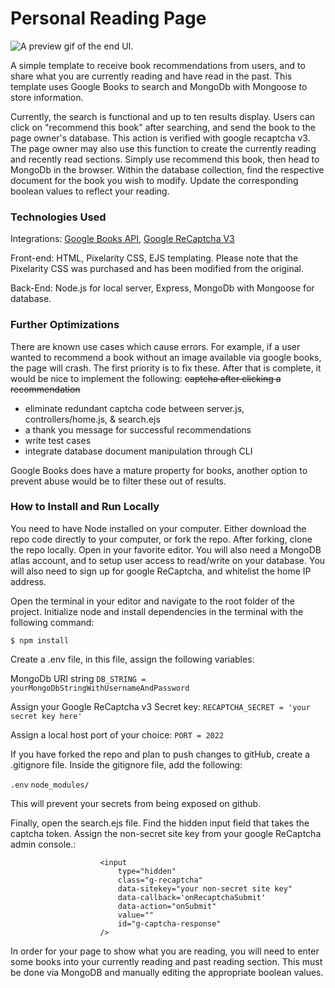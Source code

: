 # Personal Reading Page

![A preview gif of the end UI.](https://github.com/mariahlaqua/reading-page/blob/main/public/images/search2.gif)

A simple template to receive book recommendations from users, and to share what you are currently reading and have read in the past. This template uses Google Books to search and MongoDb with Mongoose to store information.

Currently, the search is functional and up to ten results display. Users can click on "recommend this book" after searching, and send the book to the page owner's database. This action is verified with google recaptcha v3. The page owner may also use this function to create the currently reading and recently read sections. Simply use recommend this book, then head to MongoDb in the browser. Within the database collection, find the respective document for the book you wish to modify. Update the corresponding boolean values to reflect your reading.

### Technologies Used

Integrations: [Google Books API](https://developers.google.com/books), [Google ReCaptcha V3](https://developers.google.com/recaptcha/docs/v3)

Front-end: HTML, Pixelarity CSS, EJS templating. Please note that the Pixelarity CSS was purchased and has been modified from the original.

Back-End: Node.js for local server, Express, MongoDb with Mongoose for database.

### Further Optimizations

There are known use cases which cause errors. For example, if a user wanted to recommend a book without an image available via google books, the page will crash. The first priority is to fix these. After that is complete, it would be nice to implement the following:
~~captcha after clicking a recommendation~~
- eliminate redundant captcha code between server.js, controllers/home.js, & search.ejs
- a thank you message for successful recommendations
- write test cases
- integrate database document manipulation through CLI

Google Books does have a mature property for books, another option to prevent abuse would be to filter these out of results.

### How to Install and Run Locally

You need to have Node installed on your computer. Either download the repo code directly to your computer, or fork the repo. After forking, clone the repo locally. Open in your favorite editor. You will also need a MongoDB atlas account, and to setup user access to read/write on your database. You will also need to sign up for google ReCaptcha, and whitelist the home IP address.

Open the terminal in your editor and navigate to the root folder of the project. Initialize node and install dependencies in the terminal with the following command:

```$ npm install```

Create a .env file, in this file, assign the following variables:

MongoDb URI string
```DB_STRING = yourMongoDbStringWithUsernameAndPassword```

Assign your Google ReCaptcha v3 Secret key:
```RECAPTCHA_SECRET = 'your secret key here'```

Assign a local host port of your choice:
```PORT = 2022```

If you have forked the repo and plan to push changes to gitHub, create a .gitignore file. Inside the gitignore file, add the following:

```.env```
```node_modules/```

This will prevent your secrets from being exposed on github.

Finally, open the search.ejs file. Find the hidden input field that takes the captcha token. Assign the non-secret site key from your google ReCaptcha admin console.:

```  
                    <input
                        type="hidden" 
                        class="g-recaptcha"
                        data-sitekey="your non-secret site key"
                        data-callback='onRecaptchaSubmit'
                        data-action="onSubmit"
                        value=""
                        id="g-captcha-response"
                    />
```



In order for your page to show what you are reading, you will need to enter some books into your currently reading and past reading section. This must be done via MongoDB and manually editing the appropriate boolean values.

